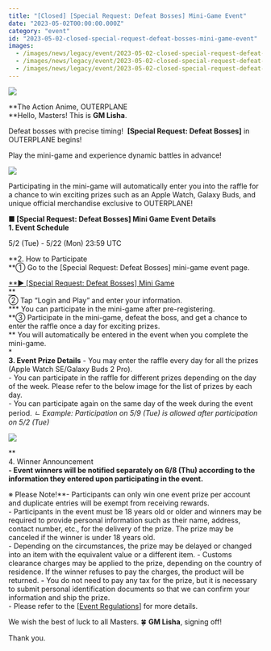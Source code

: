 ```yaml
---
title: "[Closed] [Special Request: Defeat Bosses] Mini-Game Event"
date: "2023-05-02T00:00:00.000Z"
category: "event"
id: "2023-05-02-closed-special-request-defeat-bosses-mini-game-event"
images:
  - /images/news/legacy/event/2023-05-02-closed-special-request-defeat-bosses-mini-game-event/5fa050bdadba4537903c7bf3faabe77e.webp
  - /images/news/legacy/event/2023-05-02-closed-special-request-defeat-bosses-mini-game-event/a4b0c9d2bcb7458b8c485405b6d29e4e.webp
  - /images/news/legacy/event/2023-05-02-closed-special-request-defeat-bosses-mini-game-event/483dfafc266d4b96ad84f92d129bdf68.webp
---
```


![](/images/news/legacy/event/2023-05-02-closed-special-request-defeat-bosses-mini-game-event/5fa050bdadba4537903c7bf3faabe77e.webp)

**The Action Anime, OUTERPLANE  
**Hello, Masters! This is **GM Lisha**.  
  
Defeat bosses with precise timing!  **\[Special Request: Defeat Bosses\]** in OUTERPLANE begins!

Play the mini-game and experience dynamic battles in advance!

![](/images/news/legacy/event/2023-05-02-closed-special-request-defeat-bosses-mini-game-event/a4b0c9d2bcb7458b8c485405b6d29e4e.webp)

Participating in the mini-game will automatically enter you into the raffle for a chance to win exciting prizes such as an Apple Watch, Galaxy Buds, and unique official merchandise exclusive to OUTERPLANE!  
  
**■ \[Special Request: Defeat Bosses\] Mini Game Event Details**   
**1\. Event Schedule**

5/2 (Tue) - 5/22 (Mon) 23:59 UTC  
  
**2\. How to Participate  
**① Go to the \[Special Request: Defeat Bosses\] mini-game event page.  
  
[**▶ \[Special Request: Defeat Bosses\] Mini Game  
**](https://outerplane.game.onstove.com/event/minigame)   
② Tap “Login and Play” and enter your information.  
**\* You can participate in the mini-game after pre-registering.  
**③ Participate in the mini-game, defeat the boss, and get a chance to enter the raffle once a day for exciting prizes.  
*\* You will automatically be entered in the event when you complete the mini-game.  
*  
**3\. Event Prize Details** \- You may enter the raffle every day for all the prizes (Apple Watch SE/Galaxy Buds 2 Pro).  
\- You can participate in the raffle for different prizes depending on the day of the week. Please refer to the below image for the list of prizes by each day.  
\- You can participate again on the same day of the week during the event period. *ㄴ Example: Participation on 5/9 (Tue) is allowed after participation on 5/2 (Tue)*

![](/images/news/legacy/event/2023-05-02-closed-special-request-defeat-bosses-mini-game-event/483dfafc266d4b96ad84f92d129bdf68.webp)

**  
4\. Winner Announcement  
**\- Event winners will be notified separately on **6/8 (Thu)** according to the information they entered upon participating in the event.**  
  
※ Please Note!**\- Participants can only win one event prize per account and duplicate entries will be exempt from receiving rewards.  
\- Participants in the event must be 18 years old or older and winners may be required to provide personal information such as their name, address, contact number, etc., for the delivery of the prize. The prize may be canceled if the winner is under 18 years old.  
\- Depending on the circumstances, the prize may be delayed or changed into an item with the equivalent value or a different item. - Customs clearance charges may be applied to the prize, depending on the country of residence. If the winner refuses to pay the charges, the product will be returned. **\-** You do not need to pay any tax for the prize, but it is necessary to submit personal identification documents so that we can confirm your information and ship the prize.  
\- Please refer to the \[[Event Regulations](https://www.smilegatemegaport.com/terms/index?gameType=MOBILE&termsType=8&langCode=en)\] for more details.  
  
We wish the best of luck to all Masters. 🍀 **GM Lisha**, signing off!  
  
Thank you.
